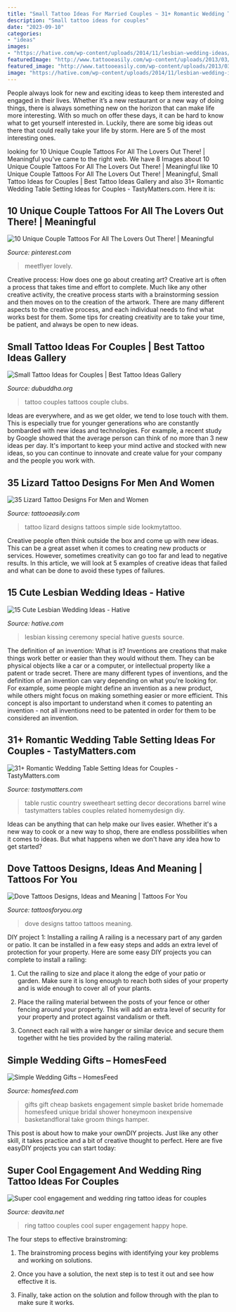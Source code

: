 ```yaml
---
title: "Small Tattoo Ideas For Married Couples ~ 31+ Romantic Wedding Table Setting Ideas For Couples"
description: "Small tattoo ideas for couples"
date: "2023-09-10"
categories:
- "ideas"
images:
- "https://hative.com/wp-content/uploads/2014/11/lesbian-wedding-ideas/2-lesbian-wedding-ideas.jpg"
featuredImage: "http://www.tattooeasily.com/wp-content/uploads/2013/03/Lizard-Tattoo-Designs-For-Men-and-Women-9.jpg"
featured_image: "http://www.tattooeasily.com/wp-content/uploads/2013/03/Lizard-Tattoo-Designs-For-Men-and-Women-9.jpg"
image: "https://hative.com/wp-content/uploads/2014/11/lesbian-wedding-ideas/2-lesbian-wedding-ideas.jpg"
---
```



People always look for new and exciting ideas to keep them interested and engaged in their lives. Whether it’s a new restaurant or a new way of doing things, there is always something new on the horizon that can make life more interesting. With so much on offer these days, it can be hard to know what to get yourself interested in. Luckily, there are some big ideas out there that could really take your life by storm. Here are 5 of the most interesting ones.

	

		
looking for 10 Unique Couple Tattoos For All The Lovers Out There! | Meaningful you've came to the right web. We have 8 Images about 10 Unique Couple Tattoos For All The Lovers Out There! | Meaningful like 10 Unique Couple Tattoos For All The Lovers Out There! | Meaningful, Small Tattoo Ideas for Couples | Best Tattoo Ideas Gallery and also 31+ Romantic Wedding Table Setting Ideas for Couples - TastyMatters.com. Here it is:
		
    
## 10 Unique Couple Tattoos For All The Lovers Out There! | Meaningful

<img loading=lazy src="https://i.pinimg.com/736x/f6/1f/8a/f61f8a1c824b059ff3b1050f598cbcb5.jpg" onerror="this.onerror=null;this.src='https://tse4.mm.bing.net/th?id=OIP.31v4igtlLRFylcP_ouVoVQHaKB&amp;pid=15.1';" alt="10 Unique Couple Tattoos For All The Lovers Out There! | Meaningful">

_Source: pinterest.com_

>meetflyer lovely. 

	

Creative process: How does one go about creating art?
Creative art is often a process that takes time and effort to complete. Much like any other creative activity, the creative process starts with a brainstorming session and then moves on to the creation of the artwork. There are many different aspects to the creative process, and each individual needs to find what works best for them. Some tips for creating creativity are to take your time, be patient, and always be open to new ideas.

    
## Small Tattoo Ideas For Couples | Best Tattoo Ideas Gallery

<img loading=lazy src="http://www.dubuddha.org/wp-content/uploads/2016/04/Small-Tattoo-Ideas-for-Couples-510x510.jpg" onerror="this.onerror=null;this.src='https://tse4.mm.bing.net/th?id=OIP.cC3ePo9EYWTbqDy2-Lo-agHaHa&amp;pid=15.1';" alt="Small Tattoo Ideas for Couples | Best Tattoo Ideas Gallery">

_Source: dubuddha.org_

>tattoo couples tattoos couple clubs. 

	

Ideas are everywhere, and as we get older, we tend to lose touch with them. This is especially true for younger generations who are constantly bombarded with new ideas and technologies. For example, a recent study by Google showed that the average person can think of no more than 3 new ideas per day. It's important to keep your mind active and stocked with new ideas, so you can continue to innovate and create value for your company and the people you work with.

    
## 35 Lizard Tattoo Designs For Men And Women

<img loading=lazy src="http://www.tattooeasily.com/wp-content/uploads/2013/03/Lizard-Tattoo-Designs-For-Men-and-Women-9.jpg" onerror="this.onerror=null;this.src='https://tse2.mm.bing.net/th?id=OIP.XFg2oB2fj1ey6h6Rek7sKwHaJf&amp;pid=15.1';" alt="35 Lizard Tattoo Designs For Men and Women">

_Source: tattooeasily.com_

>tattoo lizard designs tattoos simple side lookmytattoo. 

	

Creative people often think outside the box and come up with new ideas. This can be a great asset when it comes to creating new products or services. However, sometimes creativity can go too far and lead to negative results. In this article, we will look at 5 examples of creative ideas that failed and what can be done to avoid these types of failures.

    
## 15 Cute Lesbian Wedding Ideas - Hative

<img loading=lazy src="https://hative.com/wp-content/uploads/2014/11/lesbian-wedding-ideas/2-lesbian-wedding-ideas.jpg" onerror="this.onerror=null;this.src='https://tse1.mm.bing.net/th?id=OIP.wEd2A8CzCXY35FaUi7Gz8wHaLH&amp;pid=15.1';" alt="15 Cute Lesbian Wedding Ideas - Hative">

_Source: hative.com_

>lesbian kissing ceremony special hative guests source. 

	

The definition of an invention: What is it?
Inventions are creations that make things work better or easier than they would without them. They can be physical objects like a car or a computer, or intellectual property like a patent or trade secret. There are many different types of inventions, and the definition of an invention can vary depending on what you're looking for. For example, some people might define an invention as a new product, while others might focus on making something easier or more efficient. This concept is also important to understand when it comes to patenting an invention - not all inventions need to be patented in order for them to be considered an invention.

    
## 31+ Romantic Wedding Table Setting Ideas For Couples - TastyMatters.com

<img loading=lazy src="http://www.tastymatters.com/wp-content/uploads/2017/06/wedding-table-setting-ideas-20.jpg" onerror="this.onerror=null;this.src='https://tse1.mm.bing.net/th?id=OIP.TF3MJJGKc7dCVFGms5q7WwHaLH&amp;pid=15.1';" alt="31+ Romantic Wedding Table Setting Ideas for Couples - TastyMatters.com">

_Source: tastymatters.com_

>table rustic country sweetheart setting decor decorations barrel wine tastymatters tables couples related homemydesign diy. 

	

Ideas can be anything that can help make our lives easier. Whether it's a new way to cook or a new way to shop, there are endless possibilities when it comes to ideas. But what happens when we don't have any idea how to get started? 

    
## Dove Tattoos Designs, Ideas And Meaning | Tattoos For You

<img loading=lazy src="http://www.tattoosforyou.org/wp-content/uploads/2013/09/Dove-Tattoo-Designs-768x1024.jpg" onerror="this.onerror=null;this.src='https://tse3.mm.bing.net/th?id=OIP.2vy3tsqm9yQ2yf1s7KQGQAHaJ4&amp;pid=15.1';" alt="Dove Tattoos Designs, Ideas and Meaning | Tattoos For You">

_Source: tattoosforyou.org_

>dove designs tattoo tattoos meaning. 

	

DIY project 1: Installing a railing
A railing is a necessary part of any garden or patio. It can be installed in a few easy steps and adds an extra level of protection for your property. Here are some easy DIY projects you can complete to install a railing: 
1. Cut the railing to size and place it along the edge of your patio or garden. Make sure it is long enough to reach both sides of your property and is wide enough to cover all of your plants. 

2. Place the railing material between the posts of your fence or other fencing around your property. This will add an extra level of security for your property and protect against vandalism or theft. 

3. Connect each rail with a wire hanger or similar device and secure them together witht he ties provided by the railing material.

    
## Simple Wedding Gifts – HomesFeed

<img loading=lazy src="https://homesfeed.com/wp-content/uploads/2015/12/Simple-Wedding-Gifts-With-Basket-Cards-And-Wine.jpg" onerror="this.onerror=null;this.src='https://tse4.mm.bing.net/th?id=OIP.PSNM_J-4MMNyvTCyhhl4YwHaHa&amp;pid=15.1';" alt="Simple Wedding Gifts – HomesFeed">

_Source: homesfeed.com_

>gifts gift cheap baskets engagement simple basket bride homemade homesfeed unique bridal shower honeymoon inexpensive basketandfloral take groom things hamper. 

	

This post is about how to make your ownDIY projects. Just like any other skill, it takes practice and a bit of creative thought to perfect. Here are five easyDIY projects you can start today: 

    
## Super Cool Engagement And Wedding Ring Tattoo Ideas For Couples

<img loading=lazy src="https://deavita.net/wp-content/uploads/2018/09/wedding-ring-tattoo-ideas-for-couples-pros-and-cons.jpg" onerror="this.onerror=null;this.src='https://tse4.mm.bing.net/th?id=OIP.dkmabbMbVFjgfv8dPDBbawHaE4&amp;pid=15.1';" alt="Super cool engagement and wedding ring tattoo ideas for couples">

_Source: deavita.net_

>ring tattoo couples cool super engagement happy hope. 

	

The four steps to effective brainstroming:
1. The brainstroming process begins with identifying your key problems and working on solutions.
2. Once you have a solution, the next step is to test it out and see how effective it is.

3. Finally, take action on the solution and follow through with the plan to make sure it works.

